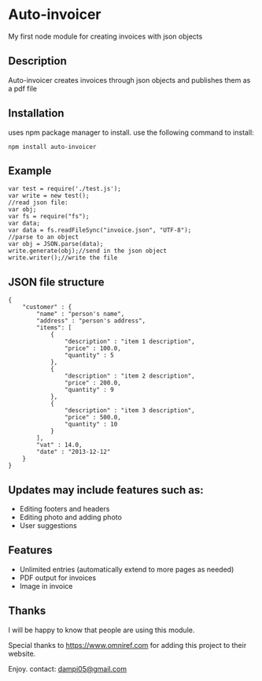 # Auto-invoicer
My first node module for creating invoices with json objects

## Description

Auto-invoicer creates invoices through json objects and publishes them as a pdf file

## Installation

uses npm package manager to install. use the following command to install:

    npm install auto-invoicer
    
## Example

	var test = require('./test.js');
	var write = new test();
	//read json file:
	var obj;
	var fs = require("fs");
	var data;
	var data = fs.readFileSync("invoice.json", "UTF-8");
	//parse to an object
	var obj = JSON.parse(data);
	write.generate(obj);//send in the json object
	write.writer();//write the file

## JSON file structure

	{
		"customer" : {
			"name" : "person's name",
			"address" : "person's address",
			"items": [
				{
					"description" : "item 1 description",
					"price" : 100.0,
					"quantity" : 5
				},
				{
					"description" : "item 2 description",
					"price" : 200.0,
					"quantity" : 9
				},
				{
					"description" : "item 3 description",
					"price" : 500.0,
					"quantity" : 10
				}
			],
			"vat" : 14.0,
			"date" : "2013-12-12"
		}
	}
	
## Updates may include features such as:
 - Editing footers and headers
 - Editing photo and adding photo
 - User suggestions
	
## Features
 - Unlimited entries (automatically extend to more pages as needed)
 - PDF output for invoices
 - Image in invoice

## Thanks

I will be happy to know that people are using this module.

Special thanks to https://www.omniref.com for adding this project to their website.

Enjoy.
contact: dampi05@gmail.com
